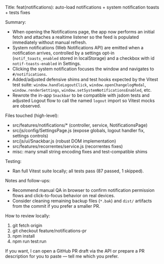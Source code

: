 Title: feat(notifications): auto-load notifications + system notification toasts + tests fixes

Summary:
- When opening the Notifications page, the app now performs an initial fetch and attaches a realtime listener so the feed is populated immediately without manual refresh.
- System notifications (Web Notifications API) are emitted when a notification arrives, controlled by a settings opt-in (`notif_toasts_enabled` stored in localStorage) and a checkbox with id `notif-toasts-enabled` in Settings.
- Clicking the system notification focuses the window and navigates to `#/notifications`.
- Added/adjusted defensive shims and test hooks expected by the Vitest test suite: `window.handleLogoutClick`, `window.openChangelogModal`, `window.renderSettings`, `window.setSystemNotificationsEnabled`, etc.
- Rewrote the in-app `Snackbar` to be compatible with jsdom tests and adjusted Logout flow to call the named `logout` import so Vitest mocks are observed.

Files touched (high-level):
- src/features/notifications/* (controller, service, NotificationsPage)
- src/js/config/SettingsPage.js (expose globals, logout handler fix, settings controls)
- src/js/ui/Snackbar.js (robust DOM implementation)
- src/features/recorrentes/service.js (recorrentes fixes)
- misc: many small string encoding fixes and test-compatible shims

Testing:
- Ran full Vitest suite locally; all tests pass (87 passed, 1 skipped).

Notes and follow-ups:
- Recommend manual QA in browser to confirm notification permission flows and click-to-focus behavior on real devices.
- Consider cleaning remaining backup files (`*.bak`) and `dist/` artifacts from the commit if you prefer a smaller PR.

How to review locally:
1. git fetch origin
2. git checkout feature/notifications-pr
3. npm install
4. npm run test:run

If you want, I can open a GitHub PR draft via the API or prepare a PR description for you to paste — tell me which you prefer.
